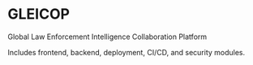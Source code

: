 # GLEICOP

Global Law Enforcement Intelligence Collaboration Platform

Includes frontend, backend, deployment, CI/CD, and security modules.
